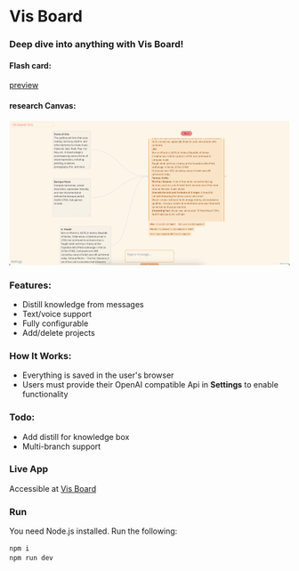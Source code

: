 # Vis Board

### Deep dive into anything with Vis Board!

#### Flash card:
[preview](https://github.com/user-attachments/assets/cf4a8aa0-10ee-47a7-9215-9708a4d6ffff
)
#### research Canvas:

![preview](shot.png)

### Features:

- Distill knowledge from messages
- Text/voice support
- Fully configurable
- Add/delete projects

### How It Works:

- Everything is saved in the user's browser
- Users must provide their OpenAI compatible Api in **Settings** to enable functionality

### Todo:

- Add distill for knowledge box
- Multi-branch support

### Live App

Accessible at [Vis Board](https://vis-board.vercel.app)

### Run

You need Node.js installed. Run the following:

```sh
npm i
npm run dev
```
